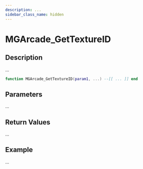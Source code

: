 ```yaml
---
description: ...
sidebar_class_name: hidden
---
```


# MGArcade_GetTextureID

## Description

...

```lua
function MGArcade_GetTextureID(param1, ...) --[[ ... ]] end
```

## Parameters

...

## Return Values

...

## Example

...

